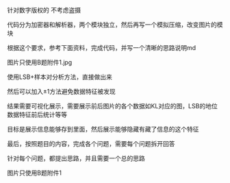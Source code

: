 针对数字版权的
不考虑盗摄

代码分为加密器和解析器，两个模块独立，然后再写一个模拟压缩，改变图片的模块

根据这个要求，参考下面资料，完成代码，并写一个清晰的思路说明md

图片只使用B题附件1.jpg

使用LSB+样本对分析方法，直接做出来

然后可以加入±1方法避免数据特征被发现

结果需要可视化展示，需要展示前后图片的各个数据如KL对应的图，LSB的地位数据特征前后统计等等

目标是展示信息能够存到里面，然后展示能够隐藏有藏了信息的这个特征

最后，按照题目的内容，完成各个问题，需要每个问题拆开回答

针对每个问题，都提出思路，并且需要一个总的思路

图片只使用B题附件1